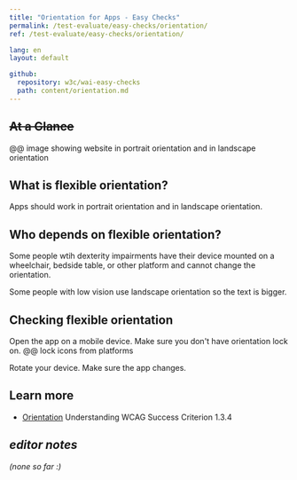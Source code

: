 ```yaml
---
title: "Orientation for Apps - Easy Checks"
permalink: /test-evaluate/easy-checks/orientation/
ref: /test-evaluate/easy-checks/orientation/

lang: en
layout: default

github:
  repository: w3c/wai-easy-checks
  path: content/orientation.md
---
```


## ~~At a Glance~~

@@ image showing website in portrait orientation and in landscape orientation

## What is flexible orientation?

Apps should work in portrait orientation and in landscape orientation.

## Who depends on flexible orientation?

Some people wtih dexterity impairments have their device mounted on a wheelchair, bedside table, or other platform and cannot change the orientation.

Some people with low vision use landscape orientation so the text is bigger.

## Checking flexible orientation

Open the app on a mobile device. Make sure you don't have orientation lock on. @@ lock icons from platforms

Rotate your device. Make sure the app changes.

## Learn more

* [Orientation](https://www.w3.org/WAI/WCAG22/Understanding/orientation.html) Understanding WCAG Success Criterion 1.3.4

## _editor notes_

_(none so far :)_
